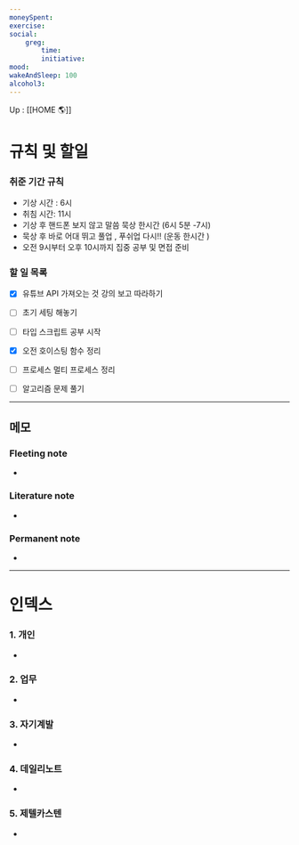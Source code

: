 ```yaml
---
moneySpent: 
exercise: 
social:
    greg: 
        time:
        initiative: 
mood: 
wakeAndSleep: 100
alcohol3: 
---
```


Up : [[HOME 🌎]]

# 규칙 및 할일

### 취준 기간 규칙 

- 기상 시간 : 6시
- 취침 시간: 11시 
- 기상 후 핸드폰 보지 않고 말씀 묵상 한시간 (6시 5분  -7시) 
- 묵상 후 바로 어대 뛰고 풀업 , 푸쉬업 다시!!  (운동 한시간 )
- 오전 9시부터 오후 10시까지 집중 공부 및 면접 준비 

### 할 일 목록
- [x] 유튜브 API 가져오는 것 강의 보고 따라하기 
- [ ] 초기 세팅 해놓기 
- [ ] 타입 스크립트 공부 시작 
- [x] 오전 호이스팅 함수 정리
- [ ] 프로세스 멀티 프로세스 정리
- [ ] 알고리즘 문제 풀기


---

## 메모

### Fleeting note
- 

### Literature note
- 

### Permanent note
- 

---

# 인덱스
### 1. 개인 
- 
### 2. 업무
- 
### 3. 자기계발
- 
### 4. 데일리노트
- 
### 5. 제텔카스텐
- 